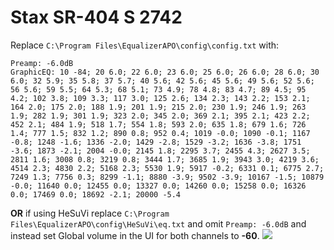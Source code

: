 # Stax SR-404 S 2742
Replace `C:\Program Files\EqualizerAPO\config\config.txt` with:
```
Preamp: -6.0dB
GraphicEQ: 10 -84; 20 6.0; 22 6.0; 23 6.0; 25 6.0; 26 6.0; 28 6.0; 30 6.0; 32 5.9; 35 5.8; 37 5.7; 40 5.6; 42 5.6; 45 5.6; 49 5.6; 52 5.6; 56 5.6; 59 5.5; 64 5.3; 68 5.1; 73 4.9; 78 4.8; 83 4.7; 89 4.5; 95 4.2; 102 3.8; 109 3.3; 117 3.0; 125 2.6; 134 2.3; 143 2.2; 153 2.1; 164 2.0; 175 2.0; 188 1.9; 201 1.9; 215 2.0; 230 1.9; 246 1.9; 263 1.9; 282 1.9; 301 1.9; 323 2.0; 345 2.0; 369 2.1; 395 2.1; 423 2.2; 452 2.1; 484 1.9; 518 1.7; 554 1.8; 593 2.0; 635 1.8; 679 1.6; 726 1.4; 777 1.5; 832 1.2; 890 0.8; 952 0.4; 1019 -0.0; 1090 -0.1; 1167 -0.8; 1248 -1.6; 1336 -2.0; 1429 -2.8; 1529 -3.2; 1636 -3.8; 1751 -3.6; 1873 -2.1; 2004 -0.0; 2145 1.8; 2295 3.7; 2455 4.3; 2627 3.5; 2811 1.6; 3008 0.8; 3219 0.8; 3444 1.7; 3685 1.9; 3943 3.0; 4219 3.6; 4514 2.3; 4830 2.2; 5168 2.3; 5530 1.9; 5917 -0.2; 6331 0.1; 6775 2.7; 7249 1.3; 7756 0.3; 8299 -1.1; 8880 -3.9; 9502 -3.9; 10167 -1.5; 10879 -0.0; 11640 0.0; 12455 0.0; 13327 0.0; 14260 0.0; 15258 0.0; 16326 0.0; 17469 0.0; 18692 -2.1; 20000 -5.4
```
**OR** if using HeSuVi replace `C:\Program Files\EqualizerAPO\config\HeSuVi\eq.txt` and omit `Preamp: -6.0dB` and instead set Global volume in the UI for both channels to **-60**.
![](https://raw.githubusercontent.com/jaakkopasanen/AutoEq/master/results/SBAF-Serious/innerfidelity/onear/Stax%20SR-404%20S%202742/Stax%20SR-404%20S%202742.png)